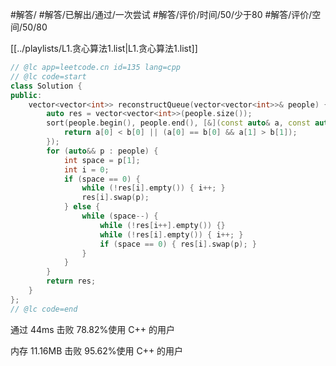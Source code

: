 #解答/ #解答/已解出/通过/一次尝试 #解答/评价/时间/50/少于80 #解答/评价/空间/50/80  

[[../playlists/L1.贪心算法1.list|L1.贪心算法1.list]]

```C++
// @lc app=leetcode.cn id=135 lang=cpp
// @lc code=start
class Solution {
public:
	vector<vector<int>> reconstructQueue(vector<vector<int>>& people) {
		auto res = vector<vector<int>>(people.size());
		sort(people.begin(), people.end(), [&](const auto& a, const auto& b){
			return a[0] < b[0] || (a[0] == b[0] && a[1] > b[1]);
		});
		for (auto&& p : people) {
			int space = p[1];
			int i = 0;
			if (space == 0) {
				while (!res[i].empty()) { i++; }
				res[i].swap(p);
			} else {
				while (space--) {
					while (!res[i++].empty()) {}
					while (!res[i].empty()) { i++; }
					if (space == 0) { res[i].swap(p); }
				}
			}
		}
		return res;
	}
};
// @lc code=end
```

通过
44ms
击败 78.82%使用 C++ 的用户

内存
11.16MB
击败 95.62%使用 C++ 的用户